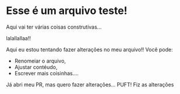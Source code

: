 # Esse é um arquivo teste!

Aqui vai ter várias coisas construtivas... 

lalallallaa!!


Aqui eu estou tentando fazer alterações no meu arquivo!!
Você pode:
* Renomeiar o arquivo,
* Ajustar contéudo,
* Escrever mais coisinhas....

Já abri meu PR, mas quero fazer alterações... 
PUFT! Fiz as alterações
